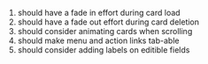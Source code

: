 1. should have a fade in effort during card load
2. should have a fade out effort during card deletion
3. should consider animating cards when scrolling
4. should make menu and action links tab-able
5. should consider adding labels on editible fields